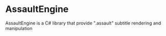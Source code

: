 # AssaultEngine
AssaultEngine is a C# library that provide ".assault" subtitle rendering and manipulation 
